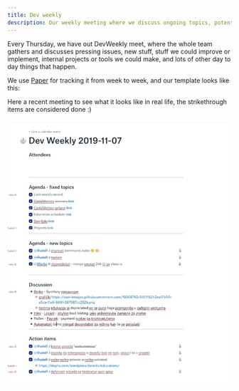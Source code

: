 ```yaml
---
title: Dev weekly
description: Our weekly meeting where we discuss ongoing topics, potential issues and new stuff we want to integrate into the team
---
```


Every Thursday, we have out DevWeekly meet, where the whole team gathers and discusses pressing issues, new stuff, stuff we could improve or implement, internal projects or tools we could make, and lots of other day to day things that happen.

We use [Paper](https://paper.dropbox.com/) for tracking it from week to week, and our template looks like this:

Here a recent meeting to see what it looks like in real life, the strikethrough items are considered done :)

![DevWeekly Example](../static/images/devweekly.png)
